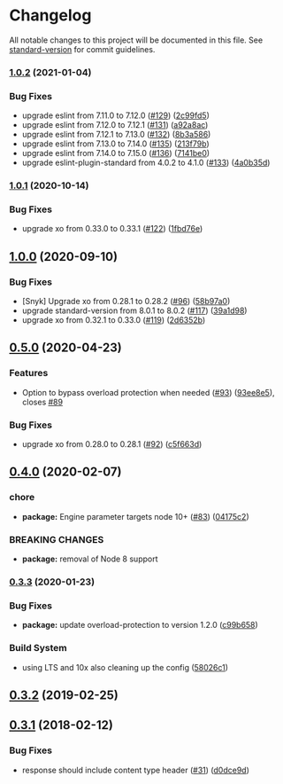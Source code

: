# Changelog

All notable changes to this project will be documented in this file. See [standard-version](https://github.com/conventional-changelog/standard-version) for commit guidelines.

### [1.0.2](https://www.github.com/nodeshift/kube-probe/compare/v1.0.1...v1.0.2) (2021-01-04)


### Bug Fixes

* upgrade eslint from 7.11.0 to 7.12.0 ([#129](https://www.github.com/nodeshift/kube-probe/issues/129)) ([2c99fd5](https://www.github.com/nodeshift/kube-probe/commit/2c99fd5cccd3eda2c257100c92c0413f422b834c))
* upgrade eslint from 7.12.0 to 7.12.1 ([#131](https://www.github.com/nodeshift/kube-probe/issues/131)) ([a92a8ac](https://www.github.com/nodeshift/kube-probe/commit/a92a8aca8f59965af4f87d204462af61b1ad3743))
* upgrade eslint from 7.12.1 to 7.13.0 ([#132](https://www.github.com/nodeshift/kube-probe/issues/132)) ([8b3a586](https://www.github.com/nodeshift/kube-probe/commit/8b3a5865bab2403bc635ccd3259147c25328080c))
* upgrade eslint from 7.13.0 to 7.14.0 ([#135](https://www.github.com/nodeshift/kube-probe/issues/135)) ([213f79b](https://www.github.com/nodeshift/kube-probe/commit/213f79b600d421d98a6fddb5fc5bd18c419c8269))
* upgrade eslint from 7.14.0 to 7.15.0 ([#136](https://www.github.com/nodeshift/kube-probe/issues/136)) ([7141be0](https://www.github.com/nodeshift/kube-probe/commit/7141be0e87954811e2f971055d3ba4147825cc82))
* upgrade eslint-plugin-standard from 4.0.2 to 4.1.0 ([#133](https://www.github.com/nodeshift/kube-probe/issues/133)) ([4a0b35d](https://www.github.com/nodeshift/kube-probe/commit/4a0b35d9203a5f0e019aa94a6ba5c031627b09f3))

### [1.0.1](https://www.github.com/nodeshift/kube-probe/compare/v1.0.0...v1.0.1) (2020-10-14)


### Bug Fixes

* upgrade xo from 0.33.0 to 0.33.1 ([#122](https://www.github.com/nodeshift/kube-probe/issues/122)) ([1fbd76e](https://www.github.com/nodeshift/kube-probe/commit/1fbd76ebcf806b34c1c90ad4fb622ce8c9e9a03c))

## [1.0.0](https://github.com/nodeshift/kube-probe/compare/v0.5.0...v1.0.0) (2020-09-10)


### Bug Fixes

* [Snyk] Upgrade xo from 0.28.1 to 0.28.2 ([#96](https://github.com/nodeshift/kube-probe/issues/96)) ([58b97a0](https://github.com/nodeshift/kube-probe/commit/58b97a0370fc02ca61faa785d40eeb203488c757))
* upgrade standard-version from 8.0.1 to 8.0.2 ([#117](https://github.com/nodeshift/kube-probe/issues/117)) ([39a1d98](https://github.com/nodeshift/kube-probe/commit/39a1d989bfa5138347dfa01b5ab59e79ad82d1b7))
* upgrade xo from 0.32.1 to 0.33.0 ([#119](https://github.com/nodeshift/kube-probe/issues/119)) ([2d6352b](https://github.com/nodeshift/kube-probe/commit/2d6352b70b140818694bc77dac9f7fa42891f139))

## [0.5.0](https://github.com/nodeshift/kube-probe/compare/v0.4.0...v0.5.0) (2020-04-23)


### Features

* Option to bypass overload protection when needed ([#93](https://github.com/nodeshift/kube-probe/issues/93)) ([93ee8e5](https://github.com/nodeshift/kube-probe/commit/93ee8e55724d1987f873fcf93022d5eabc520369)), closes [#89](https://github.com/nodeshift/kube-probe/issues/89)


### Bug Fixes

* upgrade xo from 0.28.0 to 0.28.1 ([#92](https://github.com/nodeshift/kube-probe/issues/92)) ([c5f663d](https://github.com/nodeshift/kube-probe/commit/c5f663d115feff636d8a275fa33dba5400d1b317))

## [0.4.0](https://github.com/nodeshift/kube-probe/compare/v0.3.3...v0.4.0) (2020-02-07)


### chore

* **package:** Engine parameter targets node 10+ ([#83](https://github.com/nodeshift/kube-probe/issues/83)) ([04175c2](https://github.com/nodeshift/kube-probe/commit/04175c2))


### BREAKING CHANGES

* **package:** removal of Node 8 support



### [0.3.3](https://github.com/nodeshift/kube-probe/compare/v0.3.2...v0.3.3) (2020-01-23)


### Bug Fixes

* **package:** update overload-protection to version 1.2.0 ([c99b658](https://github.com/nodeshift/kube-probe/commit/c99b658))


### Build System

* using LTS and 10x also cleaning up the config ([58026c1](https://github.com/nodeshift/kube-probe/commit/58026c1))



## [0.3.2](https://github.com/nodeshift/kube-probe/compare/v0.3.1...v0.3.2) (2019-02-25)



<a name="0.3.1"></a>
## [0.3.1](https://github.com/nodeshift/kube-probe/compare/v0.3.0...v0.3.1) (2018-02-12)


### Bug Fixes

* response should include content type header ([#31](https://github.com/nodeshift/kube-probe/issues/31)) ([d0dce9d](https://github.com/nodeshift/kube-probe/commit/d0dce9d))
